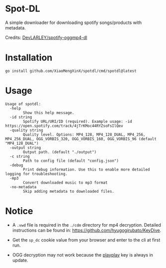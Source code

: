 # Spot-DL

A simple downloader for downloading spotify songs/products with metadata.

Credits: [DevLARLEY/spotify-oggmp4-dl](https://github.com/DevLARLEY/spotify-oggmp4-dl)

# Installation

```shell
go install github.com/XiaoMengXinX/spotdl/cmd/spotdl@latest
```

# Usage

```shell
Usage of spotdl:
  -help
        Show this help message.
  -id string
        Spotify URL/URI/ID (required). Example usage: -id https://open.spotify.com/track/4jTrKMoc44RYZsoFsIlQev
  -quality string
        Quality level. Options: MP4_128, MP4_128_DUAL, MP4_256, MP4_256_DUAL, OGG_VORBIS_320, OGG_VORBIS_160, OGG_VORBIS_96 (default "MP4_128_DUAL")
  -output string
        Output path. (default "./output")
  -c string
        Path to config file (default "config.json")
  -debug
        Print debug information. Use this to enable more detailed logging for troubleshooting.
  -mp3
        Convert downloaded music to mp3 format
  -no-metadata
        Skip adding metadata to downloaded files.
```

# Notice

- A `.vwd` file is required in the `./cdm` directory for mp4 decryption. Detailed instructions can be found in: https://github.com/hyugogirubato/KeyDive.

- Get the `sp_dc` cookie value from your browser and enter to the cli at first run.

- OGG decryption may not work because the [playplay](https://git.gay/uhwot/unplayplay.git) key is always in update.